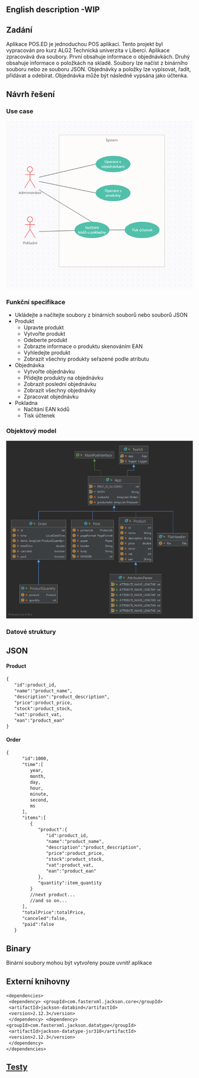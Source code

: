 ## English description -WIP

## Zadání

Aplikace POS.ED je jednoduchou POS aplikací. Tento projekt byl vypracován pro kurz ALG2 Technická univerzita v Liberci. Aplikace zpracovává dva soubory. První obsahuje informace o objednávkách. Druhý obsahuje informace o položkách na skladě. Soubory lze načíst z binárního souboru nebo ze souboru JSON. Objednávky a položky lze vypisovat, řadit, přidávat a odebírat. Objednávka může být následně vypsána jako účtenka.

## Návrh řešení

### Use case 
![](./img/useCZ.png)

### Funkční specifikace

- Ukládejte a načítejte soubory z binárních souborů nebo souborů JSON
- Produkt
	- Upravte produkt
	- Vytvořte produkt
	- Odeberte produkt
	- Zobrazte informace o produktu skenováním EAN
	- Vyhledejte produkt
	- Zobrazit všechny produkty seřazené podle atributu
 - Objednávka
	 - Vytvořte objednávku 
	 - Přidejte produkty na objednávku
	 - Zobrazit poslední objednávku 
	 - Zobrazit všechny objednávky 
	 - Zpracovat objednávku
- Pokladna
	- Načítání EAN kódů
	- Tisk účtenek 

### Objektový model
![](./img/model.png)

### Datové struktury
## JSON
#### Product
	{
	   "id":product_id,
	   "name":"product_name",
	   "description":"product_description",
	   "price":product_price,
	   "stock":product_stock,
	   "vat":product_vat,
	   "ean":"product_ean"
	}
#### Order
 

    {
          "id":1000,
          "time":[
             year,
             month,
             day,
             hour,
             minute,
             second,
             ms
          ],
          "items":[
             {
                "product":{
                   "id":product_id,
				   "name":"product_name",
				   "description":"product_description",
				   "price":product_price,
				   "stock":product_stock,
				   "vat":product_vat,
				   "ean":"product_ean"
                },
                "quantity":item_quantity
             }
             //next product...
             //and so on...
          ],
          "totalPrice":totalPrice,
          "canceled":false,
          "paid":false
       }

## Binary
Binární soubory mohou být vytvořeny pouze uvnitř aplikace

## Externí knihovny

    <dependencies>  
     <dependency> <groupId>com.fasterxml.jackson.core</groupId>  
     <artifactId>jackson-databind</artifactId>  
     <version>2.12.3</version>  
     </dependency> <dependency> <groupId>com.fasterxml.jackson.datatype</groupId>  
     <artifactId>jackson-datatype-jsr310</artifactId>  
     <version>2.12.3</version>  
     </dependency>  
    </dependencies>
## [Testy](TESTS.md)


